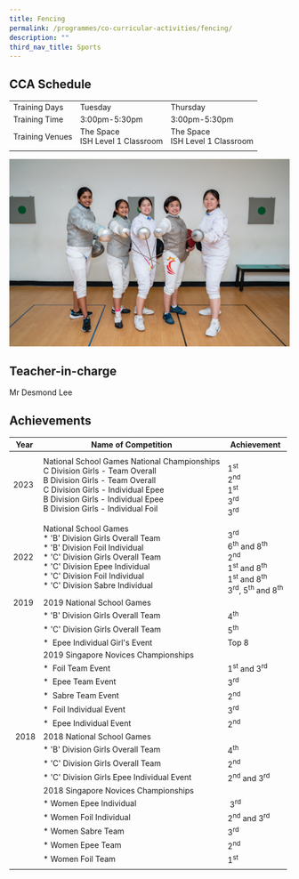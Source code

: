 ```yaml
---
title: Fencing
permalink: /programmes/co-curricular-activities/fencing/
description: ""
third_nav_title: Sports
---
```

CCA Schedule
------------

| | | |
| --- | --- | --- | 
| Training Days | Tuesday | Thursday |   
| Training Time | 3:00pm-5:30pm | 3:00pm-5:30pm |  
| Training Venues | The Space  <br> ISH Level 1 Classroom | The Space&nbsp; <br> ISH Level 1 Classroom | &nbsp; 
| | | |


![](/images/Fencing2.jpg)


Teacher-in-charge
------------------

Mr Desmond Lee 
<br>

Achievements
------------

| Year | Name of Competition | Achievement |
| --- | --- | --- |
| 2023 | National School Games National Championships <br> C Division Girls - Team Overall <br> B Division Girls - Team Overall <br> C Division Girls - Individual Epee <br> B Division Girls - Individual Epee <br> B Division Girls - Individual Foil  | <br> 1<sup>st</sup> <br> 2<sup>nd</sup> <br> 1<sup>st</sup> <br> 3<sup>rd</sup> <br> 3<sup>rd</sup>|
| 2022 | National School Games&nbsp;<br>*   'B' Division Girls Overall Team<br>*   'B' Division Foil Individual&nbsp;<br>*   'C' Division Girls Overall Team<br>*   'C' Division Epee Individual&nbsp;<br>*   'C' Division Foil Individual<br>*   'C' Division Sabre Individual | <br>3<sup>rd</sup><br>6<sup>th</sup>&nbsp;and 8<sup>th</sup> <br> 2<sup>nd</sup> <br> 1<sup>st</sup>&nbsp;and 8<sup>th</sup> <br> 1<sup>st</sup>&nbsp;and 8<sup>th</sup> <br> 3<sup>rd</sup>, 5<sup>th</sup>&nbsp;and 8<sup>th</sup> |
| 2019 | 2019 National School Games |  |
| &nbsp; | *  'B' Division Girls&nbsp;Overall Team | 4<sup>th</sup> |
| &nbsp; | *   'C' Division Girls Overall Team | 5<sup>th</sup>&nbsp; |
| &nbsp; | *   &nbsp;Epee Individual Girl's Event | Top 8&nbsp; |
| &nbsp; | 2019 Singapore Novices Championships&nbsp; |  |
| &nbsp; | *   &nbsp;Foil Team Event | 1<sup>st</sup>&nbsp;and 3<sup>rd</sup>&nbsp;&nbsp; |
| &nbsp; | *   &nbsp;Epee Team Event&nbsp; | 3<sup>rd</sup>&nbsp; |
| &nbsp; | *   &nbsp;Sabre Team Event | 2<sup>nd</sup> |
| &nbsp; | *   &nbsp;Foil Individual Event | 3<sup>rd</sup>&nbsp; |
| &nbsp; | *   &nbsp;Epee Individual Event | 2<sup>nd</sup>&nbsp; |
| &nbsp;2018 | 2018 National School Games&nbsp; |  |
| &nbsp; | *   'B' Division Girls Overall Team&nbsp; | 4<sup>th</sup>&nbsp; |
| &nbsp; | *   'C' Division Girls Overall Team | 2<sup>nd</sup>&nbsp;&nbsp; |
| &nbsp; | *   'C' Division Girls Epee Individual Event | 2<sup>nd</sup>&nbsp;and 3<sup>rd</sup>&nbsp; |
| &nbsp; | 2018 Singapore Novices Championships&nbsp; |  |
| &nbsp; | *   Women Epee Individual | &nbsp;3<sup>rd</sup>&nbsp; |
| &nbsp; | *   Women Foil Individual | 2<sup>nd</sup>&nbsp;and 3<sup>rd</sup> |
| &nbsp; | *   Women Sabre Team | 3<sup>rd</sup>&nbsp; |
| &nbsp; | *   Women Epee Team | 2<sup>nd</sup>&nbsp;&nbsp; |
| &nbsp; | *   Women Foil Team&nbsp; | 1<sup>st</sup>&nbsp; |
| | | |